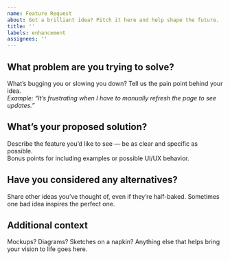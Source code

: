 ```yaml
---
name: Feature Request
about: Got a brilliant idea? Pitch it here and help shape the future.
title: ''
labels: enhancement
assignees: ''
---
```


## What problem are you trying to solve?

What’s bugging you or slowing you down? Tell us the pain point behind your idea.  
_Example: “It’s frustrating when I have to manually refresh the page to see updates.”_

## What’s your proposed solution?

Describe the feature you’d like to see — be as clear and specific as possible.  
Bonus points for including examples or possible UI/UX behavior.

## Have you considered any alternatives?

Share other ideas you’ve thought of, even if they’re half-baked. Sometimes one bad idea inspires the perfect one.

## Additional context

Mockups? Diagrams? Sketches on a napkin? Anything else that helps bring your vision to life goes here.
